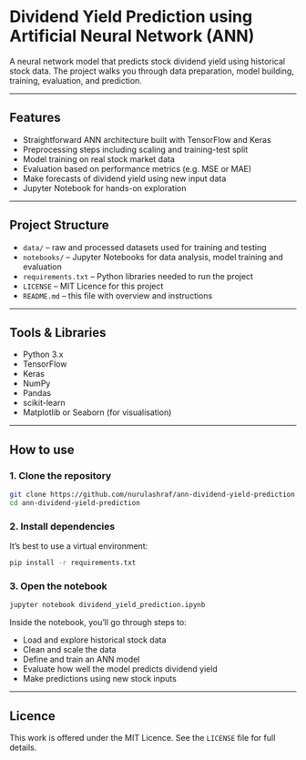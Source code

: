 # Dividend Yield Prediction using Artificial Neural Network (ANN)

A neural network model that predicts stock dividend yield using historical stock data. The project walks you through data preparation, model building, training, evaluation, and prediction.

---

## Features

- Straightforward ANN architecture built with TensorFlow and Keras  
- Preprocessing steps including scaling and training-test split  
- Model training on real stock market data  
- Evaluation based on performance metrics (e.g. MSE or MAE)  
- Make forecasts of dividend yield using new input data  
- Jupyter Notebook for hands-on exploration

---

## Project Structure

- `data/` – raw and processed datasets used for training and testing  
- `notebooks/` – Jupyter Notebooks for data analysis, model training and evaluation  
- `requirements.txt` – Python libraries needed to run the project  
- `LICENSE` – MIT Licence for this project  
- `README.md` – this file with overview and instructions

---

## Tools & Libraries

- Python 3.x  
- TensorFlow  
- Keras  
- NumPy  
- Pandas  
- scikit-learn  
- Matplotlib or Seaborn (for visualisation)

---

## How to use

### 1. Clone the repository  
```bash
git clone https://github.com/nurulashraf/ann-dividend-yield-prediction.git
cd ann-dividend-yield-prediction
````

### 2. Install dependencies

It’s best to use a virtual environment:

```bash
pip install -r requirements.txt
```

### 3. Open the notebook

```bash
jupyter notebook dividend_yield_prediction.ipynb
```

Inside the notebook, you’ll go through steps to:

* Load and explore historical stock data
* Clean and scale the data
* Define and train an ANN model
* Evaluate how well the model predicts dividend yield
* Make predictions using new stock inputs

---

## Licence

This work is offered under the MIT Licence. See the `LICENSE` file for full details.

